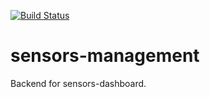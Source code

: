 [![Build Status](https://travis-ci.org/Juraci/sensors-management.svg?branch=master)](https://travis-ci.org/Juraci/sensors-management)

# sensors-management
Backend for sensors-dashboard.
